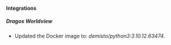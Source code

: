 #### Integrations
##### Dragos Worldview
- Updated the Docker image to: *demisto/python3:3.10.12.63474*.
